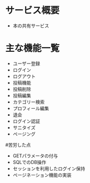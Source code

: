 # サービス概要
* 本の共有サービス

# 主な機能一覧
* ユーザー登録
* ログイン
* ログアウト
* 投稿機能
* 投稿削除
* 投稿編集
* カテゴリー検索
* プロフィール編集
* 退会
* ログイン認証
* サニタイズ
* ページング

#苦労した点
* GETパラメータの付与
* SQLでのDB操作
* セッションを利用したログイン保持
* ページネーション機能の実装
